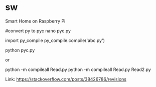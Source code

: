 # sw
Smart Home on Raspberry Pi


#convert py to pyc
nano pyc.py

import py_compile 
py_compile.compile('abc.py')

python pyc.py

or

python -m compileall Read.py
python -m compileall Read.py Read2.py

Link: https://stackoverflow.com/posts/38426786/revisions
